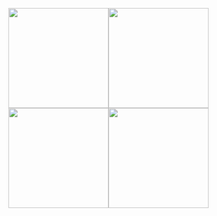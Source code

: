 <img src="https://media1.tenor.com/images/467d353f7e2d43563ce13fddbb213709/tenor.gif?itemid=12136175" width="200"><img src="https://media1.tenor.com/images/467d353f7e2d43563ce13fddbb213709/tenor.gif?itemid=12136175" width="200"><img src="https://media1.tenor.com/images/467d353f7e2d43563ce13fddbb213709/tenor.gif?itemid=12136175" width="200"><img src="https://media1.tenor.com/images/467d353f7e2d43563ce13fddbb213709/tenor.gif?itemid=12136175" width="200">
